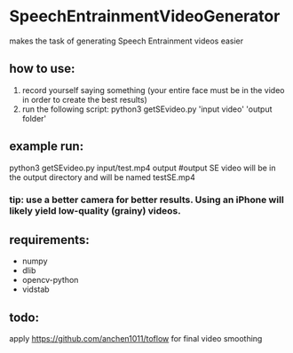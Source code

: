 # SpeechEntrainmentVideoGenerator
makes the task of generating Speech Entrainment videos easier

## how to use: 
1) record yourself saying something (your entire face must be in the video in order to create the best results)
2) run the following script: python3 getSEvideo.py 'input video' 'output folder'

## example run:
python3 getSEvideo.py input/test.mp4 output #output SE video will be in the output directory and will be named testSE.mp4

### tip: use a better camera for better results. Using an iPhone will likely yield low-quality (grainy) videos.

## requirements:
- numpy
- dlib
- opencv-python
- vidstab

## todo:
apply https://github.com/anchen1011/toflow for final video smoothing
